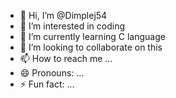 - 👋 Hi, I’m @Dimplej54
- 👀 I’m interested in coding 
- 🌱 I’m currently learning C language 
- 💞️ I’m looking to collaborate on this
- 📫 How to reach me ...
- 😄 Pronouns: ...
- ⚡ Fun fact: ...

<!---
Dimplej54/Dimplej54 is a ✨ special ✨ repository because its `README.md` (this file) appears on your GitHub profile.
You can click the Preview link to take a look at your changes.
--->
